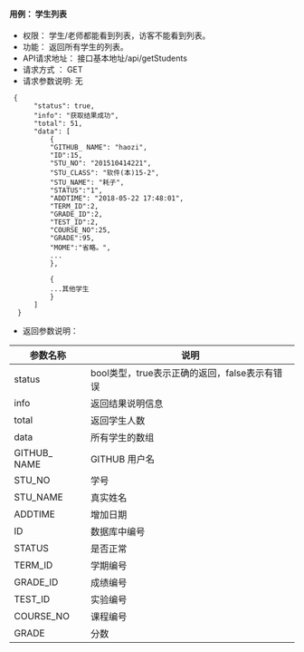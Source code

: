 #### 用例： 学生列表
- 权限： 学生/老师都能看到列表，访客不能看到列表。
- 功能： 返回所有学生的列表。
- API请求地址： 接口基本地址/api/getStudents
- 请求方式 ： GET
- 请求参数说明: 无
```
 {
      "status": true,
      "info": "获取结果成功",
      "total": 51,
      "data": [
          {
          "GITHUB_ NAME": "haozi",
          "ID":15,
          "STU_NO": "201510414221",
          "STU_CLASS": "软件(本)15-2",
          "STU_NAME": "耗子",
          "STATUS":"1",
          "ADDTIME": "2018-05-22 17:48:01",
          "TERM_ID":2,
          "GRADE_ID":2,
          "TEST_ID":2,
          "COURSE_NO":25,
          "GRADE":95,
          "MOME":"省略。",
          ...
          },
          
          {
          ...其他学生
          }
      ]
  }

```
- 返回参数说明：

参数名称	| 说明
---|---
status | bool类型，true表示正确的返回，false表示有错误
info | 返回结果说明信息
total |返回学生人数
data | 所有学生的数组
GITHUB_ NAME | 	GITHUB 用户名
STU_NO | 学号
STU_NAME | 真实姓名
ADDTIME | 增加日期
ID | 数据库中编号
STATUS | 是否正常
TERM_ID | 学期编号
GRADE_ID | 成绩编号
TEST_ID | 实验编号
COURSE_NO | 课程编号
GRADE | 分数
